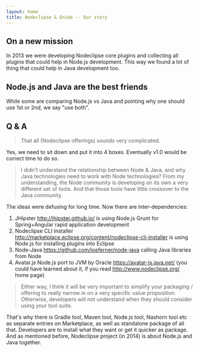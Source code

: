 ```yaml
---
layout: home
title: Nodeclipse & Enide -- Our story
---
```


## On a new mission

In 2013 we were developing Nodeclipse core plugins
 and collecting all plugins that could help in Node.js development.
 This way we found a lot of thing that could help in Java development too.
 
## Node.js and Java are the best friends

While some are comparing Node.js vs Java and pointing why one should use 1st or 2nd,
we say "use both".
 

## Q & A 
 
> That all (Nodeclipse offerings) sounds very complicated.

Yes, we need to sit down and put it into 4 boxes. Eventually v1.0 would be correct time to do so.

> I didn't understand the relationship between Node & Java, and why Java technologies need to work with Node technologies?
 From my understanding, the Node community is developing on its own a very different set of tools.  And that those tools have little crossover to the Java community.

The ideas were defusing for long time.
Now there are inter-dependencies:
1) JHipster http://jhipster.github.io/ is using Node.js Grunt for Spring+Angular rapid application development
2) Nodeclipse CLI Installer http://marketplace.eclipse.org/content/nodeclipse-cli-installer is using Node.js for installing plugins into Eclipse
3) Node-Java https://github.com/joeferner/node-java calling Java libraries from Node
4) Avatar.js Node.js port to JVM by Oracle https://avatar-js.java.net/ (you could have learned about it, if you read http://www.nodeclipse.org/ home page)

> Either way, I think it will be very important to simplify your packaging / offering to really narrow in on a very specific value proposition. 
 Otherwise, developers will not understand when they should consider using your tool suite.

That's why there is Gradle tool, Maven tool, Node.js tool, Nashorn tool etc as separate entries on Marketplace,
as well as standalone package of all that.
Developers are to install what they want or get it quicker as package.
And as mentioned before, Nodeclipse project (in 2014) is about Node.js and Java together. 
